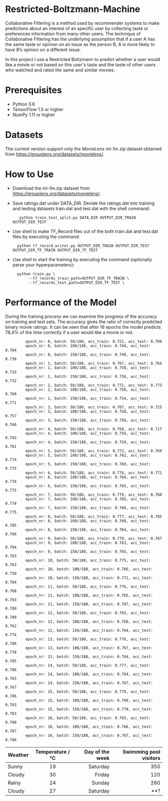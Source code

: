 # Restricted-Boltzmann-Machine
Collaborative Filtering is a method used by recommender systems to make predictions about an interest of an specific user by collecting taste or preferences information from many other users. The technique of Collaborative Filtering has the underlying assumption that if a user A has the same taste or opinion on an issue as the person B, A is more likely to have B’s opinion on a different issue. 

In this project I use a Restricted Boltzmann to predict whether a user would like a movie or not based on this user's taste and the taste of other users who watched and rated the same and similar movies.

# Prerequisites
- Python 3.6
- TensorFlow 1.5 or higher
- NumPy 1.11 or higher

# Datasets

The current version support only the MovieLens ml-1m.zip dataset obtained from https://grouplens.org/datasets/movielens/.

# How to Use

- Download the ml-1m.zip dataset from https://grouplens.org/datasets/movielens/.

- Save ratings.dat under DATA_DIR. Devide the ratings.dat into training and testing datasets train.dat and test.dat with the shell command: 

         python train_test_split.py DATA_DIR OUTPUT_DIR_TRAIN OUTPUT_DIR_TEST

- Use shell to make TF_Record files out of the both train.dat and test.dat files by executing the command:
        
        python tf_record_writer.py OUTPUT_DIR_TRAIN OUTPUT_DIR_TEST OUTPUT_DIR_TF_TRAIN OUTPUT_DIR_TF_TEST

- Use shell to start the training by executing the command (optionally parse your hyperparameters):

        python train.py \
             --tf_records_train_path=OUTPUT_DIR_TF_TRAIN \
             --tf_records_test_path=OUTPUT_DIR_TF_TEST \
       
# Performance of the Model

During the training process we can examine the progress of the accuracy on training and test sets. The accuracy gives the ratio of correctly predicted binary movie ratings. It can be seen that after 16 epochs the model predicts 78,4% of the time correctly if a user would like a movie or not.

             epoch_nr: 0, batch: 50/188, acc_train: 0.721, acc_test: 0.709
             epoch_nr: 0, batch: 100/188, acc_train: 0.744, acc_test: 0.704
             epoch_nr: 0, batch: 150/188, acc_train: 0.748, acc_test: 0.736
             epoch_nr: 1, batch: 50/188, acc_train: 0.767, acc_test: 0.764
             epoch_nr: 1, batch: 100/188, acc_train: 0.758, acc_test: 0.733
             epoch_nr: 1, batch: 150/188, acc_train: 0.756, acc_test: 0.732
             epoch_nr: 2, batch: 50/188, acc_train: 0.772, acc_test: 0.773
             epoch_nr: 2, batch: 100/188, acc_train: 0.758, acc_test: 0.769
             epoch_nr: 2, batch: 150/188, acc_train: 0.754, acc_test: 0.771
             epoch_nr: 3, batch: 50/188, acc_train: 0.767, acc_test: 0.725
             epoch_nr: 3, batch: 100/188, acc_train: 0.758, acc_test: 0.757
             epoch_nr: 3, batch: 150/188, acc_train: 0.756, acc_test: 0.760
             epoch_nr: 4, batch: 50/188, acc_train: 0.768, acc_test: 0.717
             epoch_nr: 4, batch: 100/188, acc_train: 0.756, acc_test: 0.743
             epoch_nr: 4, batch: 150/188, acc_train: 0.759, acc_test: 0.781
             epoch_nr: 5, batch: 50/188, acc_train: 0.772, acc_test: 0.769
             epoch_nr: 5, batch: 100/188, acc_train: 0.762, acc_test: 0.774
             epoch_nr: 5, batch: 150/188, acc_train: 0.760, acc_test: 0.775
             epoch_nr: 6, batch: 50/188, acc_train: 0.774, acc_test: 0.771
             epoch_nr: 6, batch: 100/188, acc_train: 0.764, acc_test: 0.776
             epoch_nr: 6, batch: 150/188, acc_train: 0.765, acc_test: 0.775
             epoch_nr: 7, batch: 50/188, acc_train: 0.779, acc_test: 0.780
             epoch_nr: 7, batch: 100/188, acc_train: 0.765, acc_test: 0.778
             epoch_nr: 7, batch: 150/188, acc_train: 0.766, acc_test: 0.775
             epoch_nr: 8, batch: 50/188, acc_train: 0.777, acc_test: 0.785
             epoch_nr: 8, batch: 100/188, acc_train: 0.768, acc_test: 0.785
             epoch_nr: 8, batch: 150/188, acc_train: 0.764, acc_test: 0.766
             epoch_nr: 9, batch: 50/188, acc_train: 0.779, acc_test: 0.787
             epoch_nr: 9, batch: 100/188, acc_train: 0.763, acc_test: 0.784
             epoch_nr: 9, batch: 150/188, acc_train: 0.765, acc_test: 0.783
             epoch_nr: 10, batch: 50/188, acc_train: 0.775, acc_test: 0.763
             epoch_nr: 10, batch: 100/188, acc_train: 0.766, acc_test: 0.750
             epoch_nr: 10, batch: 150/188, acc_train: 0.771, acc_test: 0.784
             epoch_nr: 11, batch: 50/188, acc_train: 0.776, acc_test: 0.768
             epoch_nr: 11, batch: 100/188, acc_train: 0.765, acc_test: 0.783
             epoch_nr: 11, batch: 150/188, acc_train: 0.767, acc_test: 0.789
             epoch_nr: 12, batch: 50/188, acc_train: 0.783, acc_test: 0.789
             epoch_nr: 12, batch: 100/188, acc_train: 0.768, acc_test: 0.762
             epoch_nr: 12, batch: 150/188, acc_train: 0.764, acc_test: 0.774
             epoch_nr: 13, batch: 50/188, acc_train: 0.776, acc_test: 0.786
             epoch_nr: 13, batch: 100/188, acc_train: 0.767, acc_test: 0.778
             epoch_nr: 13, batch: 150/188, acc_train: 0.764, acc_test: 0.785
             epoch_nr: 14, batch: 50/188, acc_train: 0.777, acc_test: 0.786
             epoch_nr: 14, batch: 100/188, acc_train: 0.764, acc_test: 0.765
             epoch_nr: 14, batch: 150/188, acc_train: 0.767, acc_test: 0.767
             epoch_nr: 15, batch: 50/188, acc_train: 0.778, acc_test: 0.786
             epoch_nr: 15, batch: 100/188, acc_train: 0.769, acc_test: 0.783
             epoch_nr: 15, batch: 150/188, acc_train: 0.770, acc_test: 0.783
             epoch_nr: 16, batch: 50/188, acc_train: 0.783, acc_test: 0.790
             epoch_nr: 16, batch: 100/188, acc_train: 0.766, acc_test: 0.787
             epoch_nr: 16, batch: 150/188, acc_train: 0.767, acc_test: 0.786
             
    
| Weather        | Temperature / °C   | Day of the week  | Swimming pool visitors    |
| -------------  |:-------------:| -----:|-----:|
| Sunny          | 19            |   Saturday |  350      |
| Cloudy         | 30            |   Friday|   120      |
| Rainy          | 24            |    Sunday |   280    |
| Cloudy         | 27           |    Saturday |   **?    |
